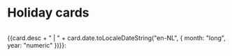 <script setup>
import { ref } from "vue";

const baseUrl = "/img/holiday_cards/";

const originalCards = [
    { name: "owl", desc: "Birthday card for Angela", date: new Date("November 1, 2024")},
    { name: "cat_with_saxophone", desc: "Birthday card for Kamran", date: new Date("October 1, 2024")},
    { name: "flamingo_with_cups", desc: "Birthday card for Guy", date: new Date("October 1, 2024")},
    { name: "magic_caterpillar", desc: "Birthday card for Yura", date: new Date("October 1, 2024")},
    { name: "cat_in_box", desc: "Birthday card for Ales", date: new Date("June 1, 2024")},
    { name: "girl_in_puffer_jacket", desc: "Birthday card for Valentina", date: new Date("September 1, 2024")},
    { name: "wolf", desc: "Birthday card for Maxim", date: new Date("September 1, 2024")},
    { name: "busy_office_cat", desc: "Birthday card for Nurlan", date: new Date("August 1, 2024")},
    { name: "bunny_with_fans", desc: "Welcome-to-Germany card for Valentina", date: new Date("August 1, 2024")},
    { name: "silly_boy", desc: "Birthday card for Nastya", date: new Date("June 1, 2024") },
    { name: "mouse_dancing", desc: "Birthday card for Aimee", date: new Date("May 1, 2024") },
    { name: "disco_cat", desc: "Birthday card for Ivo", date: new Date("May 1, 2024") },
    { name: "man_twerking", desc: "Birthday card for Maxim", date: new Date("September 1, 2023") },
    { name: "hermit", desc: "Birthday card for Yura", date: new Date("October 1, 2023") },
    { name: "cat_on_a_boat", desc: "Birthday card for Kamran", date: new Date("October 1, 2023") },
    { name: "cat_on_christmas_tree", desc: "Christmas card for Ivo and Anieke", date: new Date("December 1, 2022") },
    { name: "accurate_angel", desc: "Christmas card for Ales and Leonid", date: new Date("December 1, 2022") },
    { name: "krampus", desc: "Christmas card Nastya and Yura", date: new Date("December 1, 2022") },
    { name: "moon_kissing_sun", desc: "Christmas card for Kirill and Sergei", date: new Date("December 1, 2022") },
    { name: "christmas_sweater", desc: "Christmas card for Aimee", date: new Date("December 1, 2022") },
    { name: "christmas_decorations", desc: "Christmas card Lies and Hans", date: new Date("December 1, 2022") },
    ];

originalCards.sort((a, b) => {
    if (a.date > b.date) return -1;
    else if (a.date < b.date) return 1;
    else return 0;
});

const cards = ref(originalCards);

</script>


# Holiday cards

<ul class="holiday-cards-gallery">
    <li v-for="card in cards">
        <p>{{card.desc + " | " + card.date.toLocaleDateString("en-NL", { month: "long", year: "numeric" })}}:</p>
        <img loading="lazy" width="200px" :src='baseUrl + card.name + ".jpg"' />
    </li>
</ul>

<style lang="scss">
    .holiday-cards-gallery {
        margin-top: 0;
        gap: 0;
        display: grid;
        grid-template-columns: 1fr;
        padding-left:0;
        list-style: none;
    }
</style>